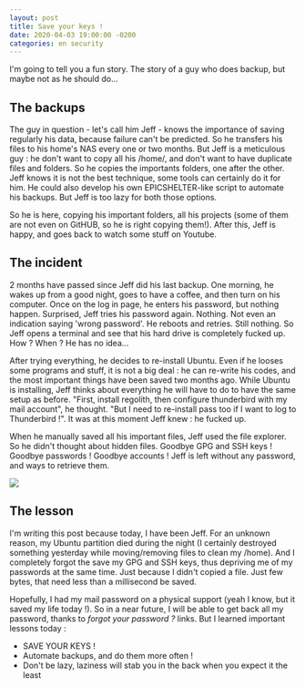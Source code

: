 ```yaml
---
layout: post
title: Save your keys !
date: 2020-04-03 19:00:00 -0200
categories: en security
---
```

I'm going to tell you a fun story. The story of a guy who does backup, but maybe not as he should do...

## The backups
The guy in question - let's call him Jeff - knows the importance of saving regularly his data, because failure can't be predicted. So he transfers his files to his home's NAS every one or two months. But Jeff is a meticulous guy : he don't want to copy all his /home/, and don't want to have duplicate files and folders. So he copies the importants folders, one after the other. Jeff knows it is not the best technique, some tools can certainly do it for him. He could also develop his own EPICSHELTER-like script to automate his backups. But Jeff is too lazy for both those options.

So he is here, copying his important folders, all his projects (some of them are not even on GitHUB, so he is right copying them!). After this, Jeff is happy, and goes back to watch some stuff on Youtube.

## The incident
2 months have passed since Jeff did his last backup. One morning, he wakes up from a good night, goes to have a coffee, and then turn on his computer. Once on the log in page, he enters his password, but nothing happen. Surprised, Jeff tries his password again. Nothing. Not even an indication saying 'wrong password'. He reboots and retries. Still nothing. So Jeff opens a terminal and see that his hard drive is completely fucked up. How ? When ? He has no idea...

After trying everything, he decides to re-install Ubuntu. Even if he looses some programs and stuff, it is not a big deal : he can re-write his codes, and the most important things have been saved two months ago. While Ubuntu is installing, Jeff thinks about everything he will have to do to have the same setup as before. "First, install regolith, then configure thunderbird with my mail account", he thought. "But I need to re-install pass too if I want to log to Thunderbird !". It was at this moment Jeff knew : he fucked up.

When he manually saved all his important files, Jeff used the file explorer. So he didn't thought about hidden files. Goodbye GPG and SSH keys ! Goodbye passwords ! Goodbye accounts ! Jeff is left without any password, and ways to retrieve them.

![](https://media.giphy.com/media/OAthVeXHlBnFK/giphy.gif)

## The lesson
I'm writing this post because today, I have been Jeff. For an unknown reason, my Ubuntu partition died during the night (I certainly destroyed something yesterday while moving/removing files to clean my /home). And I completely forgot the save my GPG and SSH keys, thus depriving me of my passwords at the same time. Just because I didn't copied a file. Just few bytes, that need less than a millisecond be saved.

Hopefully, I had my mail password on a physical support (yeah I know, but it saved my life today !). So in a near future, I will be able to get back all my password, thanks to *forgot your password ?* links. But I learned important lessons today :
* SAVE YOUR KEYS !
* Automate backups, and do them more often !
* Don't be lazy, laziness will stab you in the back when you expect it the least
